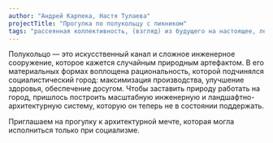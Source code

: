 ```yaml
---
author: "Андрей Карпека, Настя Тулаева"
projectTitle: "Прогулка по полукольцу с пикником"
tags: "рассеянная коллективность, (взгляд) из будущего на настоящее, левая меланхолия, места прозрачности, практика маленьких движений, быстрое знание -ые -я, саморазрушающиеся структуры, социальная хореография"
---
```

Полукольцо — это искусственный канал и сложное инженерное сооружение, которое кажется случайным природным артефактом. В его материальных формах воплощена рациональность, которой подчинялся социалистический город: максимизация производства, улучшение здоровья, обеспечение досугом. Чтобы заставить природу работать на город, пришлось построить масштабную инженерную и ландшафтно-архитектурную систему, которую он теперь не в состоянии поддержать.

Приглашаем на прогулку к архитектурной мечте, которая могла исполниться только при социализме.
